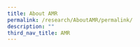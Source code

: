 ```yaml
---
title: About AMR
permalink: /research/AboutAMR/permalink/
description: ""
third_nav_title: AMR
---
```


